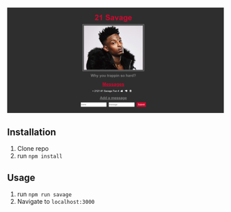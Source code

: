 ![21 Savage](savage.png)

## Installation

1. Clone repo
2. run `npm install`

## Usage

1. run `npm run savage`
2. Navigate to `localhost:3000`
